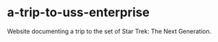 # a-trip-to-uss-enterprise

Website documenting a trip to the set of Star Trek: The Next Generation.
